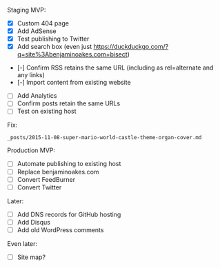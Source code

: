 Staging MVP:

- [x] Custom 404 page
- [x] Add AdSense
- [x] Test publishing to Twitter
- [x] Add search box (even just https://duckduckgo.com/?q=site%3Abenjaminoakes.com+bisect)
- [-] Confirm RSS retains the same URL (including as rel=alternate and any links)
- [-] Import content from existing website
- [ ] Add Analytics
- [ ] Confirm posts retain the same URLs
- [ ] Test on existing host

Fix:

```
_posts/2015-11-08-super-mario-world-castle-theme-organ-cover.md
```

Production MVP:

- [ ] Automate publishing to existing host
- [ ] Replace benjaminoakes.com
- [ ] Convert FeedBurner
- [ ] Convert Twitter

Later:

- [ ] Add DNS records for GitHub hosting
- [ ] Add Disqus
- [ ] Add old WordPress comments

Even later:

- [ ] Site map?
